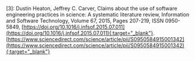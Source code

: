 \[3\]: Dustin Heaton, Jeffrey C. Carver,
Claims about the use of software engineering practices in science: A systematic literature review,
Information and Software Technology,
Volume 67,
2015,
Pages 207-219,
ISSN 0950-5849,
[https://doi.org/10.1016/j.infsof.2015.07.011](https://doi.org/10.1016/j.infsof.2015.07.011){:target="_blank"}.
[https://www.sciencedirect.com/science/article/pii/S0950584915001342](https://www.sciencedirect.com/science/article/pii/S0950584915001342){:target="_blank"}

